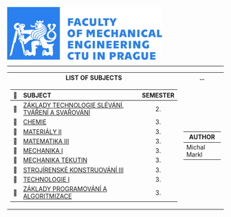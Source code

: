 <body>    
    <div>
        <img src="Images\CTU_logo_banner.png" width="360" align="center"/>
    </div>
</body>

<hr>

<table>
<tr><th>LIST OF SUBJECTS </th><th>...</th></tr>
<tr><td>

|🔩|SUBJECT|SEMESTER|
|-|:-----|:-:|
|📘|<a href="Subjects/ZTE_I.md">ZÁKLADY TECHNOLOGIE SLÉVÁNÍ, TVÁŘENÍ A SVAŘOVÁNÍ</a>|2.|
|📘|<a href="Subjects/CHEM.md">CHEMIE</a>|3.|
|📘|<a href="hSubjects/MAT_II.md">MATERIÁLY II</a>|3.|
|📘|<a href="Subjects/MA_III.md">MATEMATIKA III</a>|3.|
|📘|<a href="Subjects/ME_I.md">MECHANIKA I</a>|3.|
|📘|<a href="Subjects/ME_TEK.md">MECHANIKA TEKUTIN</a>|3.|
|📘|<a href="Subjects/SK_III.md">STROJÍRENSKÉ KONSTRUOVÁNÍ III</a>|3.|
|📘|<a href="Subjects/TE_I.md">TECHNOLOGIE I</a>|3.|
|📘|<a href="Subjects/ZPA.md">ZÁKLADY PROGRAMOVÁNÍ A ALGORITMIZACE</a>|3.|

</td><td>
    
|AUTHOR|
|---|
|Michal Markl|

</td></tr> </table>

